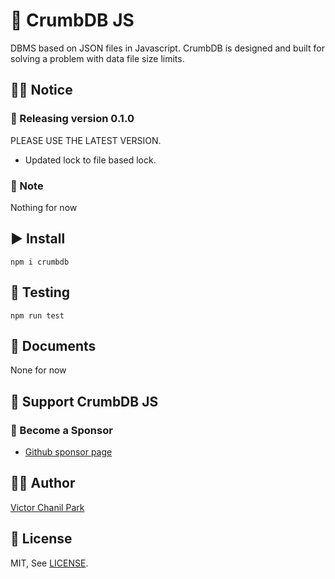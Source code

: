 # 🥇 CrumbDB JS
DBMS based on JSON files in Javascript. CrumbDB is designed and built for solving a problem with data file size limits.

## 👨‍🏫 Notice

### 🎉 Releasing version 0.1.0
PLEASE USE THE LATEST VERSION.
- Updated lock to file based lock.

### 📢 Note
Nothing for now

## ▶️ Install

```
npm i crumbdb
```

## 🔄 Testing

```
npm run test
```

## 📖 Documents
None for now

## 💪 Support CrumbDB JS

### 👼 Become a Sponsor

- [Github sponsor page](https://github.com/sponsors/opdev1004)

## 👨‍💻 Author

[Victor Chanil Park](https://github.com/opdev1004)

## 💯 License

MIT, See [LICENSE](./LICENSE).

